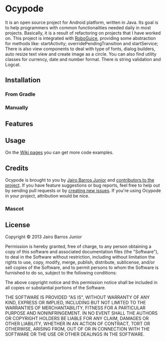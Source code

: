 # Ocypode

It is an open source project for Android platform, written in Java. Its goal is to help programmers with common functionalities needed daily in most projects. Basically, it is a result of refactoring on projects that I have worked on. This project is integrated with [RoboGuice](https://github.com/roboguice/roboguice), providing some abstraction for methods like: startActivity; overridePendingTransition and startService; There is also view components to deal with type of fonts, dialog builders, auto resize text view and create image as a circle. You can also find utility classes for currency, date and number format. There is string validation and Logcat.

## Installation

### From Gradle

### Manually

## Features

## Usage

On the [Wiki pages](https://github.com/jairobjunior/Ocypode/wiki/_pages) you can get more code examples.

## Credits

Ocypode is brought to you by [Jairo Barros Junior](http://jairobjunior.com) and [contributors to the project](https://github.com/jairobjunior/Ocypode/contributors). If you have feature suggestions or bug reports, feel free to help out by sending pull requests or by [creating new issues](https://github.com/jairobjunior/Ocypode/issues/new). If you're using Ocypode in your project, attribution would be nice.

### Mascot

## License
Copyright © 2013 Jairo Barros Junior

Permission is hereby granted, free of charge, to any person obtaining a copy of this software and associated documentation files (the "Software"), to deal in the Software without restriction, including without limitation the rights to use, copy, modify, merge, publish, distribute, sublicense, and/or sell copies of the Software, and to permit persons to whom the Software is furnished to do so, subject to the following conditions:

The above copyright notice and this permission notice shall be included in all copies or substantial portions of the Software.

THE SOFTWARE IS PROVIDED "AS IS", WITHOUT WARRANTY OF ANY KIND, EXPRESS OR IMPLIED, INCLUDING BUT NOT LIMITED TO THE WARRANTIES OF MERCHANTABILITY, FITNESS FOR A PARTICULAR PURPOSE AND NONINFRINGEMENT. IN NO EVENT SHALL THE AUTHORS OR COPYRIGHT HOLDERS BE LIABLE FOR ANY CLAIM, DAMAGES OR OTHER LIABILITY, WHETHER IN AN ACTION OF CONTRACT, TORT OR OTHERWISE, ARISING FROM, OUT OF OR IN CONNECTION WITH THE SOFTWARE OR THE USE OR OTHER DEALINGS IN THE SOFTWARE.